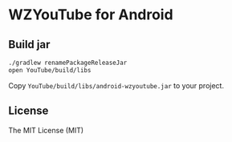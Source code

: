 WZYouTube for Android
=====

## Build jar

```bash
./gradlew renamePackageReleaseJar
open YouTube/build/libs
```

Copy ``YouTube/build/libs/android-wzyoutube.jar`` to your project.


## License

The MIT License (MIT)  

